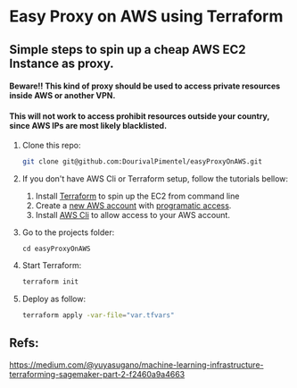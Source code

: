 # Easy Proxy on AWS using Terraform
## Simple steps to spin up a cheap AWS EC2 Instance as proxy.

#### Beware!! This kind of proxy should be used to access private resources inside AWS or another VPN.
#### This will not work to access prohibit resources outside your country, since AWS IPs are most likely blacklisted.

1. Clone this repo:
    ```sh
    git clone git@github.com:DourivalPimentel/easyProxyOnAWS.git
    ```
2. If you don't have AWS Cli or Terraform setup, follow the tutorials bellow:
    1. Install [Terraform](https://askubuntu.com/questions/983351/how-to-install-terraform-in-ubuntu) to spin up the EC2 from command line
    2. Create a [new AWS account](https://aws.amazon.com/pt/) with [programatic access](https://docs.aws.amazon.com/IAM/latest/UserGuide/id_users_create.html#id_users_create_console).
    3. Install [AWS Cli](https://linuxhint.com/install_aws_cli_ubuntu/) to allow access to your AWS account.
3. Go to the projects folder:
    ```
    cd easyProxyOnAWS
    ```
4. Start Terraform:
    ```sh
    terraform init
    ```
5. Deploy as follow:
   
    ```sh
    terraform apply -var-file="var.tfvars"
    ```

## Refs:

https://medium.com/@yuyasugano/machine-learning-infrastructure-terraforming-sagemaker-part-2-f2460a9a4663
